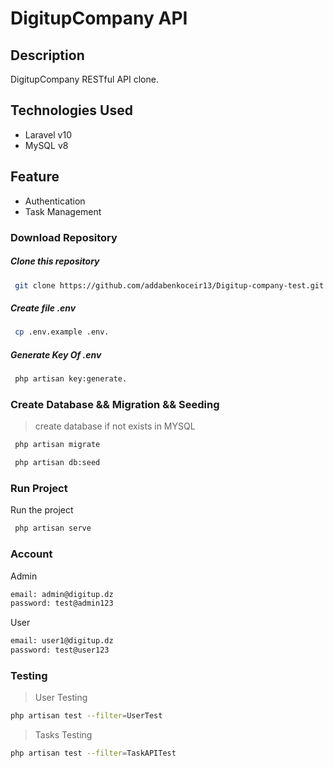  DigitupCompany API
 =============================
 ## Description
DigitupCompany RESTful API clone.

## Technologies Used 
- Laravel v10
- MySQL v8

## Feature
  - Authentication
  - Task Management
  
### Download Repository


##### Clone this repository
```bash
 git clone https://github.com/addabenkoceir13/Digitup-company-test.git
```
##### Create file .env
```bash
 cp .env.example .env.
```
##### Generate Key Of .env
```bash
 php artisan key:generate.
```
### Create Database && Migration && Seeding

> create  database if not exists in MYSQL

```bash
 php artisan migrate
```
```bash
 php artisan db:seed
```

### Run Project
 Run the project
```bash
 php artisan serve
```

### Account 
Admin 
```bash
email: admin@digitup.dz
password: test@admin123
```
User
```bash
email: user1@digitup.dz
password: test@user123
```
 ### Testing
>  User Testing 

```bash
php artisan test --filter=UserTest
```
> Tasks Testing

```bash
php artisan test --filter=TaskAPITest
```
